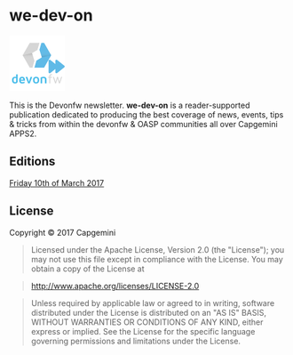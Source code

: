 # we-dev-on

![GitHub Logo](img/devonfw-logo-smallest.png)

This is the Devonfw newsletter. **we-dev-on** is a reader-supported publication dedicated to producing the best coverage of news, events, tips & tricks from within the devonfw & OASP communities all over Capgemini APPS2.

## Editions

[Friday 10th of March 2017](2017/10-03-2017.md)

## License

Copyright © 2017 Capgemini

> Licensed under the Apache License, Version 2.0 (the "License");
> you may not use this file except in compliance with the License.
> You may obtain a copy of the License at

>  http://www.apache.org/licenses/LICENSE-2.0

> Unless required by applicable law or agreed to in writing, software
> distributed under the License is distributed on an "AS IS" BASIS,
> WITHOUT WARRANTIES OR CONDITIONS OF ANY KIND, either express or implied.
> See the License for the specific language governing permissions and
> limitations under the License.
